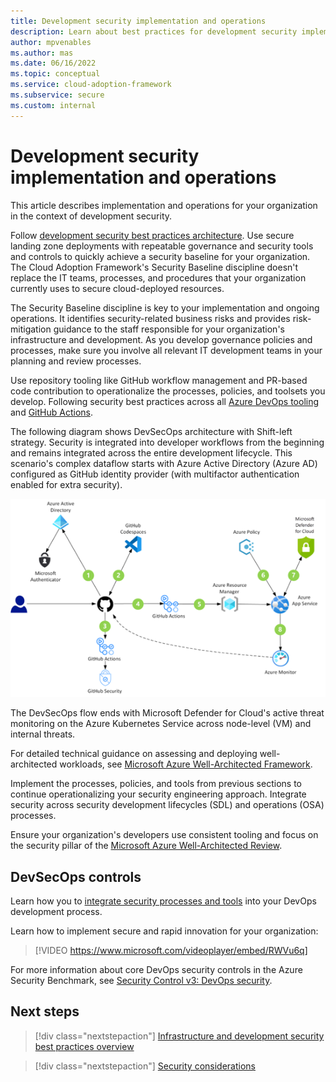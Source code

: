 ```yaml
---
title: Development security implementation and operations
description: Learn about best practices for development security implementation and operations.
author: mpvenables
ms.author: mas
ms.date: 06/16/2022
ms.topic: conceptual
ms.service: cloud-adoption-framework
ms.subservice: secure
ms.custom: internal
---
```


# Development security implementation and operations

This article describes implementation and operations for your organization in the context of development security.

Follow [development security best practices architecture](security-best-practices-introduction.md). Use secure landing zone deployments with repeatable governance and security tools and controls to quickly achieve a security baseline for your organization. The Cloud Adoption Framework's Security Baseline discipline doesn't replace the IT teams, processes, and procedures that your organization currently uses to secure cloud-deployed resources.

The Security Baseline discipline is key to your implementation and ongoing operations. It identifies security-related business risks and provides risk-mitigation guidance to the staff responsible for your organization's infrastructure and development. As you develop governance policies and processes, make sure you involve all relevant IT development teams in your planning and review processes.

Use repository tooling like GitHub workflow management and PR-based code contribution to operationalize the processes, policies, and toolsets you develop. Following security best practices across all [Azure DevOps tooling](/azure/devops/) and [GitHub Actions](https://github.com/marketplace?type=actions).

The following diagram shows DevSecOps architecture with Shift-left strategy. Security is integrated into developer workflows from the beginning and remains integrated across the entire development lifecycle. This scenario's complex dataflow starts with Azure Active Directory (Azure AD) configured as GitHub identity provider (with multifactor authentication enabled for extra security).

![Diagram of DevSecOps architecture with Shift-left strategy integrating security into developer workflows.](./media/devsecops-integrated-shift-left-security-development-workflow.png)

The DevSecOps flow ends with Microsoft Defender for Cloud's active threat monitoring on the Azure Kubernetes Service across node-level (VM) and internal threats.

For detailed technical guidance on assessing and deploying well-architected workloads, see [Microsoft Azure Well-Architected Framework](/azure/architecture/framework/).

Implement the processes, policies, and tools from previous sections to continue operationalizing your security engineering approach. Integrate security across security development lifecycles (SDL) and operations (OSA) processes.

Ensure your organization's developers use consistent tooling and focus on the security pillar of the [Microsoft Azure Well-Architected Review](/assessments/?id=azure-architecture-review&mode=pre-assessment).

## DevSecOps controls

Learn how you to [integrate security processes and tools](/azure/cloud-adoption-framework/secure/devsecops-controls) into your DevOps development process.

Learn how to implement secure and rapid innovation for your organization:

> [!VIDEO https://www.microsoft.com/videoplayer/embed/RWVu6q]

For more information about core DevOps security controls in the Azure Security Benchmark, see [Security Control v3: DevOps security](/security/benchmark/azure/security-controls-v3-devops-security).

## Next steps

> [!div class="nextstepaction"]
> [Infrastructure and development security best practices overview](security-best-practices-introduction.md)

> [!div class="nextstepaction"]
> [Security considerations](../strategy/define-security-strategy.md)
